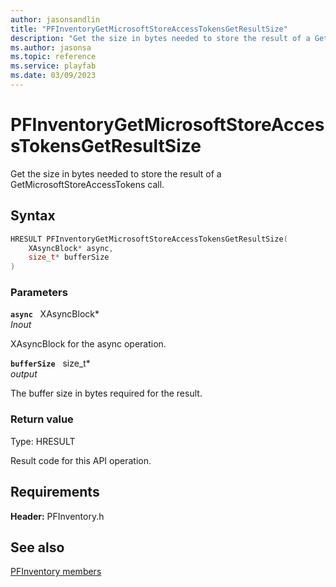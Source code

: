 ```yaml
---
author: jasonsandlin
title: "PFInventoryGetMicrosoftStoreAccessTokensGetResultSize"
description: "Get the size in bytes needed to store the result of a GetMicrosoftStoreAccessTokens call."
ms.author: jasonsa
ms.topic: reference
ms.service: playfab
ms.date: 03/09/2023
---
```


# PFInventoryGetMicrosoftStoreAccessTokensGetResultSize  

Get the size in bytes needed to store the result of a GetMicrosoftStoreAccessTokens call.  

## Syntax  
  
```cpp
HRESULT PFInventoryGetMicrosoftStoreAccessTokensGetResultSize(  
    XAsyncBlock* async,  
    size_t* bufferSize  
)  
```  
  
### Parameters  
  
**`async`** &nbsp; XAsyncBlock*  
*_Inout_*  
  
XAsyncBlock for the async operation.  
  
**`bufferSize`** &nbsp; size_t*  
*output*  
  
The buffer size in bytes required for the result.  
  
  
### Return value
Type: HRESULT
  
Result code for this API operation.
  
  
## Requirements  
  
**Header:** PFInventory.h
  
## See also  
[PFInventory members](../pfinventory_members.md)  

  
  
